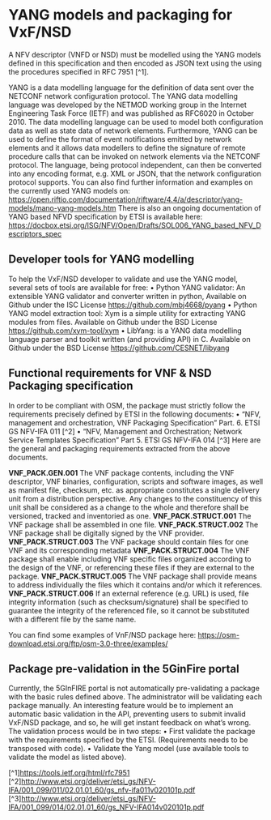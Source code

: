 <!-- TITLE: YANG models and packaging for VxF/NSD -->
<!-- SUBTITLE: Packaging for VxF/NSD	 -->

# YANG models and packaging for VxF/NSD

A NFV descriptor (VNFD or NSD) must be modelled using the YANG models defined in this specification and then encoded as JSON text using the using the procedures specified in RFC 7951 [^1]. 

YANG is a data modelling language for the definition of data sent over the NETCONF network configuration protocol. The YANG data modelling language was developed by the NETMOD working group in the Internet Engineering Task Force (IETF) and was published as RFC6020 in October 2010. 
The data modelling language can be used to model both configuration data as well as state data of network elements. Furthermore, YANG can be used to define the format of event notifications emitted by network elements and it allows data modellers to define the signature of remote procedure calls that can be invoked on network elements via the NETCONF protocol. The language, being protocol independent, can then be converted into any encoding format, e.g. XML or JSON, that the network configuration protocol supports.
You can also find further information and examples on the currently used YANG models on: 
https://open.riftio.com/documentation/riftware/4.4/a/descriptor/yang-models/mano-yang-models.htm 
There is also an ongoing documentation of YANG based NFVD specification by ETSI is available here:
https://docbox.etsi.org/ISG/NFV/Open/Drafts/SOL006_YANG_based_NFV_Descriptors_spec 


## Developer tools for YANG modelling
To help the VxF/NSD developer to validate and use the YANG model, several sets of tools are available for free:
•	Python YANG validator: An extensible YANG validator and converter written in python,
Available on Github under the ISC License https://github.com/mbj4668/pyang 
•	Python YANG model extraction tool: Xym is a simple utility for extracting YANG modules from files.
Available on Github under the BSD License https://github.com/xym-tool/xym 
•	LibYang: is a YANG data modelling language parser and toolkit written (and providing API) in C.
Available on Github under the BSD License https://github.com/CESNET/libyang 


## Functional requirements for VNF & NSD Packaging specification 

In order to be compliant with OSM, the package must strictly follow the requirements precisely defined by ETSI in the following documents: 
•	“NFV, management and orchestration, VNF Packaging Specification” Part. 6. 
ETSI GS NFV-IFA 011 [^2]
•	“NFV, Management and Orchestration; Network Service Templates Specification” Part 5. 
ETSI GS NFV-IFA 014 [^3]
Here are the general and packaging requirements extracted from the above documents. 


**VNF_PACK.GEN.001** The VNF package contents, including the VNF descriptor, VNF binaries, configuration, scripts and software images, as well as manifest file, checksum, etc. as appropriate constitutes a single delivery unit from a distribution perspective. Any changes to the constituency of this unit shall be considered as a change to the whole and therefore shall be versioned, tracked and inventoried as one. 
**VNF_PACK.STRUCT.001** The VNF package shall be assembled in one file.
**VNF_PACK.STRUCT.002**	The VNF package shall be digitally signed by the VNF provider.
**VNF_PACK.STRUCT.003**	The VNF package should contain files for one VNF and its corresponding metadata
**VNF_PACK.STRUCT.004**	The VNF package shall enable including VNF specific files organized according to the design of the VNF, or referencing these files if they are external to the package.
**VNF_PACK.STRUCT.005**	The VNF package shall provide means to address individually the files which it contains and/or which it references.
**VNF_PACK.STRUCT.006**	If an external reference (e.g. URL) is used, file integrity information (such as checksum/signature) shall be specified to guarantee the integrity of the referenced file, so it cannot be substituted with a different file by the same name. 

You can find some examples of VnF/NSD package here: 
https://osm-download.etsi.org/ftp/osm-3.0-three/examples/ 


## Package pre-validation in the 5GinFire portal

Currently, the 5GInFIRE portal is not automatically pre-validating a package with the basic rules defined above. The administrator will be validating each package manually. 
An interesting feature would be to implement an automatic basic validation in the API, preventing users to submit invalid VxF/NSD package, and so, he will get instant feedback on what’s wrong. 
The validation process would be in two steps: 
•	First validate the package with the requirements specified by the ETSI. (Requirements needs to be transposed with code).
•	Validate the Yang model (use available tools to validate the model as listed above). 



[^1]https://tools.ietf.org/html/rfc7951
[^2]http://www.etsi.org/deliver/etsi_gs/NFV-IFA/001_099/011/02.01.01_60/gs_nfv-ifa011v020101p.pdf
[^3]http://www.etsi.org/deliver/etsi_gs/NFV-IFA/001_099/014/02.01.01_60/gs_NFV-IFA014v020101p.pdf